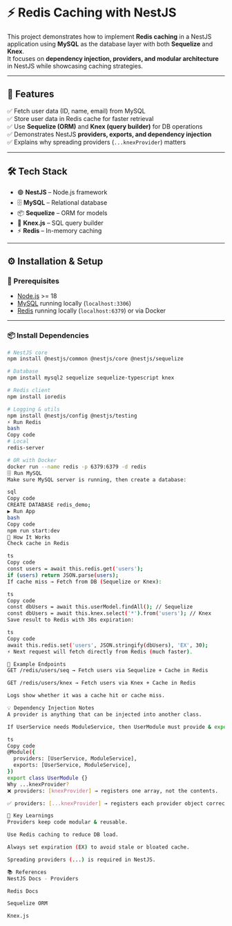 # ⚡ Redis Caching with NestJS

This project demonstrates how to implement **Redis caching** in a NestJS application using **MySQL** as the database layer with both **Sequelize** and **Knex**.  
It focuses on **dependency injection, providers, and modular architecture** in NestJS while showcasing caching strategies.

---

## 🚀 Features
✅ Fetch user data (ID, name, email) from MySQL  
✅ Store user data in Redis cache for faster retrieval  
✅ Use **Sequelize (ORM)** and **Knex (query builder)** for DB operations  
✅ Demonstrates NestJS **providers, exports, and dependency injection**  
✅ Explains why spreading providers (`...knexProvider`) matters  

---

## 🛠 Tech Stack
- 🟢 **NestJS** – Node.js framework  
- 🗄️ **MySQL** – Relational database  
- 📦 **Sequelize** – ORM for models  
- 🔨 **Knex.js** – SQL query builder  
- ⚡ **Redis** – In-memory caching  

---

## ⚙️ Installation & Setup

### 🔹 Prerequisites
- [Node.js](https://nodejs.org/) >= 18  
- [MySQL](https://dev.mysql.com/downloads/) running locally (`localhost:3306`)  
- [Redis](https://redis.io/download) running locally (`localhost:6379`) or via Docker  

---

### 📦 Install Dependencies
```bash
# NestJS core
npm install @nestjs/common @nestjs/core @nestjs/sequelize

# Database
npm install mysql2 sequelize sequelize-typescript knex

# Redis client
npm install ioredis

# Logging & utils
npm install @nestjs/config @nestjs/testing
⚡ Run Redis
bash
Copy code
# Local
redis-server

# OR with Docker
docker run --name redis -p 6379:6379 -d redis
🗄️ Run MySQL
Make sure MySQL server is running, then create a database:

sql
Copy code
CREATE DATABASE redis_demo;
▶️ Run App
bash
Copy code
npm run start:dev
🔑 How It Works
Check cache in Redis

ts
Copy code
const users = await this.redis.get('users');
if (users) return JSON.parse(users);
If cache miss → Fetch from DB (Sequelize or Knex):

ts
Copy code
const dbUsers = await this.userModel.findAll(); // Sequelize
const dbUsers = await this.knex.select('*').from('users'); // Knex
Save result to Redis with 30s expiration:

ts
Copy code
await this.redis.set('users', JSON.stringify(dbUsers), 'EX', 30);
⚡ Next request will fetch directly from Redis (much faster).

📌 Example Endpoints
GET /redis/users/seq → Fetch users via Sequelize + Cache in Redis

GET /redis/users/knex → Fetch users via Knex + Cache in Redis

Logs show whether it was a cache hit or cache miss.

💡 Dependency Injection Notes
A provider is anything that can be injected into another class.

If UserService needs ModuleService, then UserModule must provide & export ModuleService so that any module importing UserModule also gets it.

ts
Copy code
@Module({
  providers: [UserService, ModuleService],
  exports: [UserService, ModuleService],
})
export class UserModule {}
Why ...knexProvider?
❌ providers: [knexProvider] → registers one array, not the contents.

✅ providers: [...knexProvider] → registers each provider object correctly.

🧠 Key Learnings
Providers keep code modular & reusable.

Use Redis caching to reduce DB load.

Always set expiration (EX) to avoid stale or bloated cache.

Spreading providers (...) is required in NestJS.

📚 References
NestJS Docs - Providers

Redis Docs

Sequelize ORM

Knex.js
